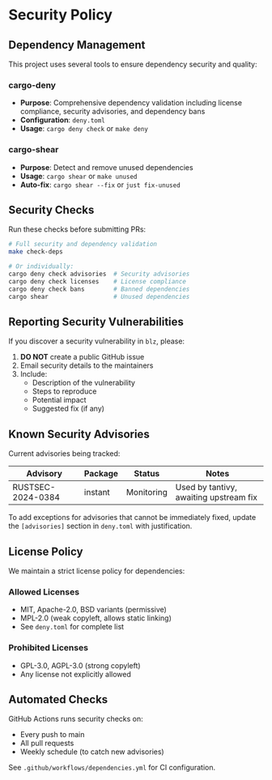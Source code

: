 # Security Policy

## Dependency Management

This project uses several tools to ensure dependency security and quality:

### cargo-deny
- **Purpose**: Comprehensive dependency validation including license compliance, security advisories, and dependency bans
- **Configuration**: `deny.toml`
- **Usage**: `cargo deny check` or `make deny`

### cargo-shear
- **Purpose**: Detect and remove unused dependencies
- **Usage**: `cargo shear` or `make unused`
- **Auto-fix**: `cargo shear --fix` or `just fix-unused`

## Security Checks

Run these checks before submitting PRs:

```bash
# Full security and dependency validation
make check-deps

# Or individually:
cargo deny check advisories  # Security advisories
cargo deny check licenses    # License compliance
cargo deny check bans        # Banned dependencies
cargo shear                  # Unused dependencies
```

## Reporting Security Vulnerabilities

If you discover a security vulnerability in `blz`, please:

1. **DO NOT** create a public GitHub issue
2. Email security details to the maintainers
3. Include:
   - Description of the vulnerability
   - Steps to reproduce
   - Potential impact
   - Suggested fix (if any)

## Known Security Advisories

Current advisories being tracked:

| Advisory | Package | Status | Notes |
|----------|---------|--------|-------|
| RUSTSEC-2024-0384 | instant | Monitoring | Used by tantivy, awaiting upstream fix |

To add exceptions for advisories that cannot be immediately fixed, update the `[advisories]` section in `deny.toml` with justification.

## License Policy

We maintain a strict license policy for dependencies:

### Allowed Licenses
- MIT, Apache-2.0, BSD variants (permissive)
- MPL-2.0 (weak copyleft, allows static linking)
- See `deny.toml` for complete list

### Prohibited Licenses
- GPL-3.0, AGPL-3.0 (strong copyleft)
- Any license not explicitly allowed

## Automated Checks

GitHub Actions runs security checks on:
- Every push to main
- All pull requests
- Weekly schedule (to catch new advisories)

See `.github/workflows/dependencies.yml` for CI configuration.